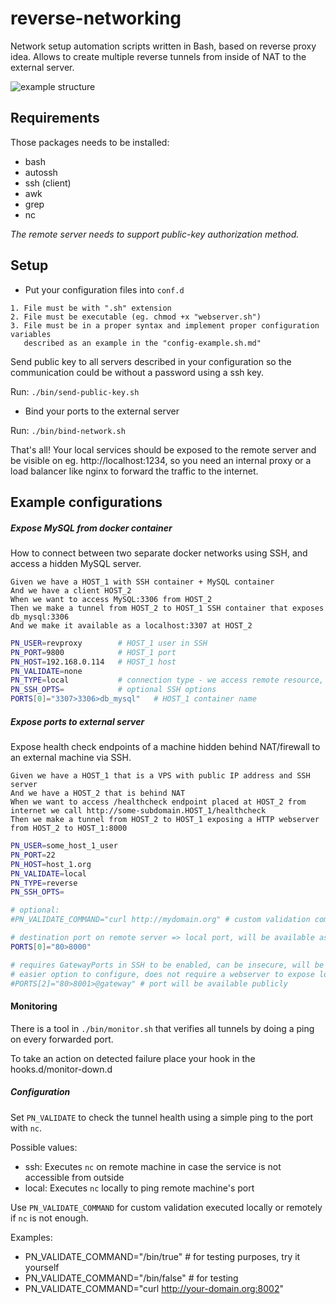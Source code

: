 # reverse-networking
Network setup automation scripts written in Bash, based on reverse proxy idea.
Allows to create multiple reverse tunnels from inside of NAT to the external server.

![example structure](./docs/Reverse%20networking%20infrastructure.png "Reverse networking structure")

## Requirements

Those packages needs to be installed:
- bash
- autossh
- ssh (client)
- awk
- grep
- nc

*The remote server needs to support public-key authorization method.*

## Setup

- Put your configuration files into `conf.d`

```
1. File must be with ".sh" extension
2. File must be executable (eg. chmod +x "webserver.sh")
3. File must be in a proper syntax and implement proper configuration variables
   described as an example in the "config-example.sh.md"
```

Send public key to all servers described in your configuration
so the communication could be without a password using a ssh key.

Run: `./bin/send-public-key.sh`

- Bind your ports to the external server

Run: `./bin/bind-network.sh`

That's all!
Your local services should be exposed to the remote server and be
visible on eg. http://localhost:1234, so you need an internal proxy or
a load balancer like nginx to forward the traffic to the internet.

## Example configurations


##### Expose MySQL from docker container

How to connect between two separate docker networks using SSH, and access a hidden MySQL server.

```gherkin
Given we have a HOST_1 with SSH container + MySQL container
And we have a client HOST_2
When we want to access MySQL:3306 from HOST_2
Then we make a tunnel from HOST_2 to HOST_1 SSH container that exposes db_mysql:3306
And we make it available as a localhost:3307 at HOST_2
```

```bash
PN_USER=revproxy        # HOST_1 user in SSH
PN_PORT=9800            # HOST_1 port
PN_HOST=192.168.0.114   # HOST_1 host
PN_VALIDATE=none
PN_TYPE=local           # connection type - we access remote resource, not exposing self to remote
PN_SSH_OPTS=            # optional SSH options
PORTS[0]="3307>3306>db_mysql"   # HOST_1 container name
```

##### Expose ports to external server

Expose health check endpoints of a machine hidden behind NAT/firewall to an external machine via SSH.

```gherkin
Given we have a HOST_1 that is a VPS with public IP address and SSH server
And we have a HOST_2 that is behind NAT
When we want to access /healthcheck endpoint placed at HOST_2 from internet we call http://some-subdomain.HOST_1/healthcheck
Then we make a tunnel from HOST_2 to HOST_1 exposing a HTTP webserver from HOST_2 to HOST_1:8000
```

```bash
PN_USER=some_host_1_user
PN_PORT=22
PN_HOST=host_1.org
PN_VALIDATE=local
PN_TYPE=reverse
PN_SSH_OPTS=

# optional:
#PN_VALIDATE_COMMAND="curl http://mydomain.org" # custom validation command that will be ran locally or remotely

# destination port on remote server => local port, will be available as localhost:8000 on HOST_1
PORTS[0]="80>8000"

# requires GatewayPorts in SSH to be enabled, can be insecure, will be available at PUBLIC_IP_ADDRESS:8001
# easier option to configure, does not require a webserver to expose local port to the internet
#PORTS[2]="80>8001>@gateway" # port will be available publicly
```

#### Monitoring

There is a tool in `./bin/monitor.sh` that verifies all tunnels by doing a ping
on every forwarded port.

To take an action on detected failure place your hook in the hooks.d/monitor-down.d

##### Configuration

Set `PN_VALIDATE` to check the tunnel health using a simple ping to the port with `nc`.

Possible values:
- ssh: Executes `nc` on remote machine in case the service is not accessible from outside
- local: Executes `nc` locally to ping remote machine's port

Use `PN_VALIDATE_COMMAND` for custom validation executed locally or remotely if `nc` is not enough.

Examples:
- PN_VALIDATE_COMMAND="/bin/true" # for testing purposes, try it yourself
- PN_VALIDATE_COMMAND="/bin/false" # for testing
- PN_VALIDATE_COMMAND="curl http://your-domain.org:8002"
